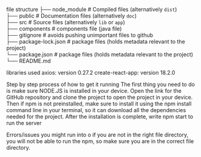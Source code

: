 file structure
├── node_module              # Compiled files (alternatively `dist`)<br>
├── public                   # Documentation files (alternatively `doc`)<br>
├── src                      # Source files (alternatively `lib` or `app`)<br>
       ├── components         # components file (java file)<br>
├── gitignore                # avoids pushing unimportant files to github<br>
├── package-lock.json        # package files (holds metadata relevant to the project)<br>
└── package.json             # package files (holds metadata relevant to the project)<br>
└── README.md


 libraries used 
axios: version 0.27.2
create-react-app: version 18.2.0

Step by step process of how to get it running
The first thing you need to do is make sure NODE.JS is installed in your device.
Open the link for the GitHub repository and clone the project to open the project in your device.
Then if npm is not preinstalled, make sure to install it using the npm install command line in your terminal, so it can download all the dependencies needed for the project.
After the installation is complete, write npm start to run the server

Errors/issues you might run into
o	if you are not in the right file directory, you will not be able to run the npm, so make sure you are in the correct file directory.
